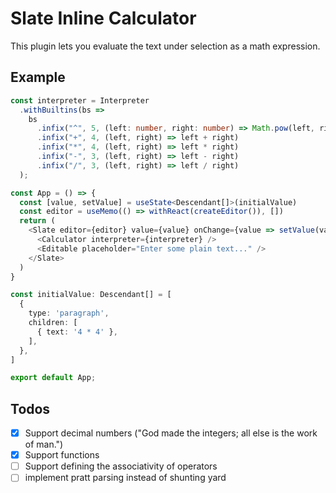 # Slate Inline Calculator

This plugin lets you evaluate the text under selection as a math expression.

## Example

```typescript
const interpreter = Interpreter
  .withBuiltins(bs =>
    bs
      .infix("^", 5, (left: number, right: number) => Math.pow(left, right))
      .infix("+", 4, (left, right) => left + right)
      .infix("*", 4, (left, right) => left * right)
      .infix("-", 3, (left, right) => left - right)
      .infix("/", 3, (left, right) => left / right)
  );

const App = () => {
  const [value, setValue] = useState<Descendant[]>(initialValue)
  const editor = useMemo(() => withReact(createEditor()), [])
  return (
    <Slate editor={editor} value={value} onChange={value => setValue(value)}>
      <Calculator interpreter={interpreter} />
      <Editable placeholder="Enter some plain text..." />
    </Slate>
  )
}

const initialValue: Descendant[] = [
  {
    type: 'paragraph',
    children: [
      { text: '4 * 4' },
    ],
  },
]

export default App;
```

## Todos

- [x] Support decimal numbers ("God made the integers; all else is the work of man.")
- [x] Support functions
- [ ] Support defining the associativity of operators
- [ ] implement pratt parsing instead of shunting yard
